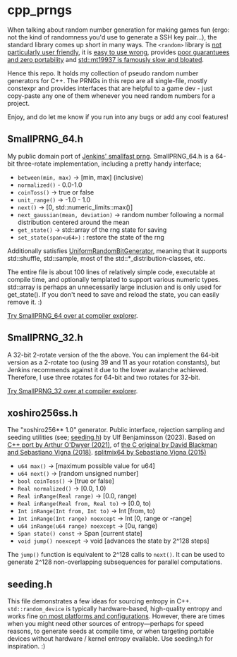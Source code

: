 # cpp_prngs
When talking about random number generation for making games fun (ergo: not the kind of randomness you'd use to generate a SSH key pair...), the standard library comes up short in many ways. The `<random>` library is [not particularly user friendly](https://youtu.be/zUVQhcu32rg?si=G3LHsYagEHhH9UYS&t=234), it is [easy to use wrong](https://www.youtube.com/watch?v=4_QO1nm7uJs), provides [poor guarantuees and zero portability](https://codingnest.com/generating-random-numbers-using-c-standard-library-the-problems/) and [std::mt19937 is famously slow and bloated](https://quuxplusone.github.io/blog/2021/11/23/xoshiro/). 

Hence this repo. It holds my collection of pseudo random number generators for C++. The PRNGs in this repo are all single-file, mostly constexpr and provides interfaces that are helpful to a game dev - just copy-paste any one of them whenever you need random numbers for a project. 

Enjoy, and do let me know if you run into any bugs or add any cool features!

## SmallPRNG_64.h
My public domain port of [Jenkins' smallfast prng](https://burtleburtle.net/bob/rand/smallprng.html). SmallPRNG_64.h is a 64-bit three-rotate implementation, including a pretty handy interface;

* `between(min, max)` -> [min, max] (inclusive)
* `normalized()` - 0.0-1.0
* `coinToss()` -> true or false
* `unit_range()` -> -1.0 - 1.0
* `next()` -> [0, std::numeric_limits<u64>::max()]
* `next_gaussian(mean, deviation)` -> random number following a normal distribution centered around the mean
* `get_state()` -> std::array of the rng state for saving
* `set_state(span<u64>)` : restore the state of the rng

Additionally satisfies [UniformRandomBitGenerator](https://en.cppreference.com/w/cpp/named_req/UniformRandomBitGenerator), meaning that it supports std::shuffle, std::sample, most of the std::*_distribution-classes, etc.

The entire file is about 100 lines of relatively simple code, executable at compile time, and optionally templated to support various numeric types. std::array is perhaps an unnecessarily large inclusion and is only used for get_state(). If you don't need to save and reload the state, you can easily remove it. :)

[Try SmallPRNG_64 over at compiler explorer](https://godbolt.org/z/xGvvPq8vh).

## SmallPRNG_32.h
A 32-bit 2-rotate version of the the above. You can implement the 64-bit version as a 2-rotate too (using 39 and 11 as your rotation constants), but Jenkins recommends against it due to the lower avalanche achieved. Therefore, I use three rotates for 64-bit and two rotates for 32-bit. 

[Try SmallPRNG_32 over at compiler explorer](https://godbolt.org/z/ExhWaGqGa).

## xoshiro256ss.h
The "xoshiro256** 1.0" generator. Public interface, rejection sampling and seeding utilities (see; [seeding.h](https://github.com/ulfben/cpp_prngs/blob/main/seeding.h)) by Ulf Benjaminsson (2023). 
Based on [C++ port by Arthur O'Dwyer (2021)](https://quuxplusone.github.io/blog/2021/11/23/xoshiro/), of [the C original by David Blackman and Sebastiano Vigna (2018)](https://prng.di.unimi.it/xoshiro256starstar.c).
[splitmix64 by Sebastiano Vigna (2015)](https://prng.di.unimi.it/splitmix64.c) 

* `u64 max()` -> [maximum possible value for u64]
* `u64 next()` -> [random unsigned number]
* `bool coinToss()` -> [true or false]
* `Real normalized()` -> [0.0, 1.0)
* `Real inRange(Real range)` -> [0.0, range)
* `Real inRange(Real from, Real to)` -> [0.0, to)
* `Int inRange(Int from, Int to)` -> Int [from, to)
* `Int inRange(Int range) noexcept` -> Int [0, range or -range]
* `u64 inRange(u64 range) noexcept` -> [0u, range)
* `Span state() const` -> Span [current state]
* `void jump() noexcept` -> void [advances the state by 2^128 steps]

The `jump()` function is equivalent to 2^128 calls to `next()`. It can be used to generate 2^128 non-overlapping subsequences for parallel computations.

## seeding.h
This file demonstrates a few ideas for sourcing entropy in C++. `std::random_device` is typically hardware-based, high-quality entropy and works fine [on most platforms and configurations](https://codingnest.com/generating-random-numbers-using-c-standard-library-the-problems/). However, there are times when you might need other sources of entropy—perhaps for speed reasons, to generate seeds at compile time, or when targeting portable devices without hardware / kernel entropy evailable. Use seeding.h for inspiration. :)
